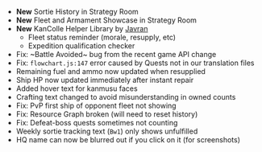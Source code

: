 * **New** Sortie History in Strategy Room
* **New** Fleet and Armament Showcase in Strategy Room
* **New** KanColle Helper Library by [Javran](https://github.com/Javran)
  * Fleet status reminder (morale, resupply, etc)
  * Expedition qualification checker
* Fix: ~Battle Avoided~ bug from the recent game API change
* Fix: `flowchart.js:147` error caused by Quests not in our translation files
* Remaining fuel and ammo now updated when resupplied
* Ship HP now updated immediately after instant repair
* Added hover text for kanmusu faces
* Crafting text changed to avoid misunderstanding in owned counts
* Fix: PvP first ship of opponent fleet not showing
* Fix: Resource Graph broken (will need to reset history)
* Fix: Defeat-boss quests sometimes not counting
* Weekly sortie tracking text (`Bw1`) only shows unfulfilled
* HQ name can now be blurred out if you click on it (for screenshots)